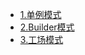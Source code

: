 * [1.单例模式](https://www.jianshu.com/p/114bc4a986e5)
* [2.Builder模式](https://www.jianshu.com/p/23e381317d04)
* [3.工场模式]()
